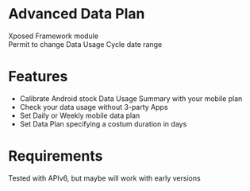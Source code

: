 # Advanced Data Plan 
Xposed Framework module<br>
Permit to change Data Usage Cycle date range

Features
========

* Calibrate Android stock Data Usage Summary with your mobile plan
* Check your data usage without 3-party Apps
* Set Daily or Weekly mobile data plan
* Set Data Plan specifying a costum duration in days

Requirements
============

Tested with APIv6, but maybe will work with early versions

